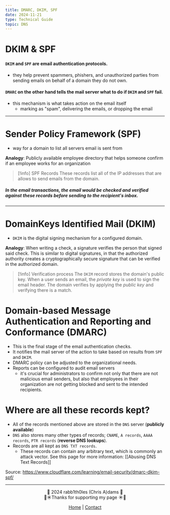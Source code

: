 ```yaml
---
title: DMARC, DKIM, SPF
date: 2024-11-21
type: Technical Guide
topic: DNS
---
```


# DKIM & SPF

#### `DKIM` and `SPF` are email authentication protocols. 
* they help prevent spammers, phishers, and unauthorized parties from sending emails on behalf of a domain they do not own.

#### `DMARC` on the other hand tells the mail server what to do if `DKIM` and `SPF` fail.
* this mechanism is what takes action on the email itself
	* marking as "spam", delivering the emails, or dropping the email

---
# Sender Policy Framework (SPF)
* way for a domain to list all servers email is sent from

**Analogy**: Publicly available employee directory that helps someone confirm if an employee works for an organization

> [!info] SPF Records
> These records list all of the IP addresses that are allows to send emails from the domain.

##### In the email transactions, the email would be checked and verified against these records before sending to the recipient's inbox.

---
# DomainKeys Identified Mail (DKIM)
* `DKIM` is the digital signing mechanism for a configured domain.

**Analogy**: When writing a check, a signature verifies the person that signed said check. This is similar to digital signatures, in that the authorized authority creates a cryptographically secure signature that can be verified in the authorized domain.


> [!info] Verification process
> The `DKIM` record stores the domain's public key. When a user sends an email, the *private key* is used to sign the email header. The domain verifies by applying the *public key* and verifying there is a match.

# Domain-based Message Authentication and Reporting and Conformance (DMARC)
* This is the final stage of the email authentication checks.
* It notifies the mail server of the action to take based on results from `SPF` and `DKIM`.
* DMARC policy can be adjusted to the organizational needs.
* Reports can be configured to audit email servers
	* it's crucial for administrators to confirm not only that there are not malicious email senders, but also that employees in their organization are not getting blocked and sent to the intended recipients.


# Where are all these records kept?
* All of the records mentioned above are stored in the `DNS` server (**publicly available**)
* `DNS` also stores many other types of records; `CNAME`, `A records`, `AAAA records`, `PTR records` (**reverse DNS lookups**).
* Records are all kept as `DNS TXT records`.
	* These records can contain any arbitrary text, which is commonly an attack vector. See this page for more information: [[Abusing DNS Text Records]]

<div class="neon-line"></div>

Source: https://www.cloudflare.com/learning/email-security/dmarc-dkim-spf/


---
<div style="text-align: center;">
	<div class="gradient-text">👾 2024 rabb1th0les (Chris A)dams 👾</div> 
	🌴☀Thanks for supporting my page ☀🌴
	<nav>
		<ul style="list-style: none; padding: 0;">
			<div style="text-align: center;">
				<li><a href="index.html">Home</a> | <a href="Contact.html">Contact</a></li>
			</div>
		</ul>
	</nav>	
</div>


